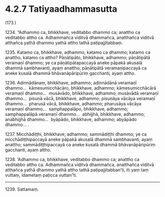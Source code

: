 # 4.2.7 Tatiyaadhammasutta

(173.)

1234\. “Adhammo ca, bhikkhave, veditabbo dhammo ca; anattho ca veditabbo attho ca. Adhammañca viditvā dhammañca, anatthañca viditvā atthañca yathā dhammo yathā attho tathā paṭipajjitabbaṃ.

1235\. Katamo ca, bhikkhave, adhammo, katamo ca dhammo; katamo ca anattho, katamo ca attho? Pāṇātipāto, bhikkhave, adhammo; pāṇātipātā veramaṇī dhammo; ye ca pāṇātipātapaccayā aneke pāpakā akusalā dhammā sambhavanti, ayaṃ anattho; pāṇātipātā veramaṇipaccayā ca aneke kusalā dhammā bhāvanāpāripūriṃ gacchanti, ayaṃ attho.

1236\. Adinnādānaṃ, bhikkhave, adhammo; adinnādānā veramaṇī dhammo…  kāmesumicchācāro, bhikkhave, adhammo; kāmesumicchācārā veramaṇī dhammo…  musāvādo, bhikkhave, adhammo; musāvādā veramaṇī dhammo…  pisuṇā vācā, bhikkhave, adhammo; pisuṇāya vācāya veramaṇī dhammo…  pharusā vācā, bhikkhave, adhammo; pharusāya vācāya veramaṇī dhammo…  samphappalāpo, bhikkhave, adhammo; samphappalāpā veramaṇī dhammo…  abhijjhā, bhikkhave, adhammo; anabhijjhā dhammo…  byāpādo, bhikkhave, adhammo; abyāpādo dhammo… .

1237\. Micchādiṭṭhi, bhikkhave, adhammo; sammādiṭṭhi dhammo; ye ca micchādiṭṭhipaccayā aneke pāpakā akusalā dhammā sambhavanti, ayaṃ anattho; sammādiṭṭhipaccayā ca aneke kusalā dhammā bhāvanāpāripūriṃ gacchanti, ayaṃ attho.

1238\. ‘Adhammo ca, bhikkhave, veditabbo dhammo ca; anattho ca veditabbo attho ca. Adhammañca viditvā dhammañca, anatthañca viditvā atthañca yathā dhammo yathā attho tathā paṭipajjitabban’ti, iti yaṃ taṃ vuttaṃ, idametaṃ paṭicca vuttan”ti.

---

1239\. Sattamaṃ.

